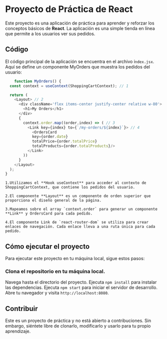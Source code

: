 # Proyecto de Práctica de React
Este proyecto es una aplicación de práctica para aprender y reforzar los conceptos básicos de **React**. La aplicación es una simple tienda en línea que permite a los usuarios ver sus pedidos.

## Código
El código principal de la aplicación se encuentra en el archivo i`ndex.jsx`. Aquí se define un componente MyOrders que muestra los pedidos del usuario:
```js
    function MyOrders() {
  const context = useContext(ShoppingCartContext); // 1

  return (
    <Layout> // 2
      <div className='flex items-center justify-center relative w-80'>
        <h1>My Orders</h1>
      </div>
      {
        context.order.map((order,index) => ( // 3
          <Link key={index} to={`/my-orders/${index}`}> // 4
            <OrdersCard 
            key={order.date}
            totalPrice={order.totalPrice} 
            totalProducts={order.totalProducts}/>
          </Link>
        ))
      }
    </Layout>
  );
}
```

    1.Utilizamos el **Hook useContext** para acceder al contexto de ShoppingCartContext, que contiene los pedidos del usuario.

    2.El componente **Layout** es un componente de orden superior que proporciona el diseño general de la página.

    3.Mapeamos sobre el array `context.order` para generar un componente **Link** y OrdersCard para cada pedido.

    4.El componente Link de `react-router-dom` se utiliza para crear enlaces de navegación. Cada enlace lleva a una ruta única para cada pedido.

## Cómo ejecutar el proyecto
Para ejecutar este proyecto en tu máquina local, sigue estos pasos:

### Clona el repositorio en tu máquina local.
Navega hasta el directorio del proyecto.
Ejecuta `npm install` para instalar las dependencias.
Ejecuta `npm start` para iniciar el servidor de desarrollo.
Abre tu navegador y visita `http://localhost:8080`.

## Contribuir
Este es un proyecto de práctica y no está abierto a contribuciones. Sin embargo, siéntete libre de clonarlo, modificarlo y usarlo para tu propio aprendizaje.
